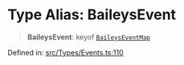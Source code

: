 # Type Alias: BaileysEvent

> **BaileysEvent**: keyof [`BaileysEventMap`](BaileysEventMap.md)

Defined in: [src/Types/Events.ts:110](https://github.com/Fokusdotid/bail/blob/82f46c566476ac566bfd781dede14412fcdfb787/src/Types/Events.ts#L110)
